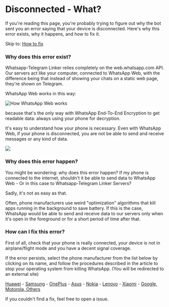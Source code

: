 # Disconnected - What?

If you're reading this page, you're probably trying to figure out why the bot sent you an error saying that your device is disconnected. Here's why this error exists, why it happens, and how to fix it.

Skip to: [How to fix](#how-can-i-fix-this-error)

### Why does this error exist?

Whatsapp-Telegram Linker relies completely on the web.whatsapp.com API. Our servers act like your computer, connected to WhatsApp Web, with the difference being that instead of showing your chats on a static web page, they're shown on Telegram.

WhatsApp Web works in this way:

![How WhatsApp Web works](https://imgur.com/WZx0K7G.png)

because that's the only way with WhatsApp End-To-End Encryption to get readable data: always using your phone for decryption.

It's easy to understand how your phone is necessary. Even with WhatsApp Web, if your phone is disconnected, you are not be able to send and receive messages or any kind of data.

![](https://imgur.com/ZsVx2fe.png)

### Why does this error happen?

You might be wondering: why does this error happen? If my phone is connected to the internet, shouldn't it be able to send data to WhatsApp Web - Or in this case to Whatsapp-Telegram Linker Servers?

Sadly, it's not as easy as that.

Often, phone manufacturers use weird "optimization" algorithms that kill apps running in the background to save battery. If this is the case, WhatsApp would be able to send and receive data to our servers only when it's open in the foreground or for a short period of time after that.

### How can I fix this error?

First of all, check that your phone is really connected, your device is not in airplane/flight mode and you have a decent signal coverage.

If the error persists, select the phone manufacturer from the list below by clicking on its name, and follow the procedures described in the article to stop your operating system from killing WhatsApp. (You will be redirected to an external site)

[Huawei](https://www.geekdashboard.com/stop-android-killing-apps-background/#huawei) - [Samsung](https://www.geekdashboard.com/stop-android-killing-apps-background/#samsung) - [OnePlus](https://www.geekdashboard.com/stop-android-killing-apps-background/#oneplus) - [Asus](https://www.geekdashboard.com/stop-android-killing-apps-background/#asus) - [Nokia](https://www.geekdashboard.com/stop-android-killing-apps-background/#nokia) - [Lenovo](https://www.geekdashboard.com/stop-android-killing-apps-background/#lenovo) - [Xiaomi](https://www.geekdashboard.com/stop-android-killing-apps-background/#xiaomi) - [Google, Motorola, Others](https://www.geekdashboard.com/stop-android-killing-apps-background/#others)

If you couldn't find a fix, feel free to open a issue.
